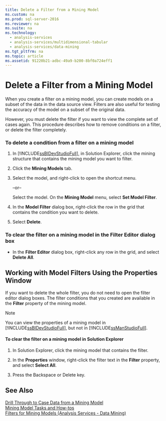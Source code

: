 ```yaml
---
title: Delete a Filter from a Mining Model
ms.custom: na
ms.prod: sql-server-2016
ms.reviewer: na
ms.suite: na
ms.technology: 
  - analysis-services
  - analysis-services/multidimensional-tabular
  - analysis-services/data-mining
ms.tgt_pltfrm: na
ms.topic: article
ms.assetid: 91220b21-adbc-49a9-b200-8bf0a724eff1
---
```

# Delete a Filter from a Mining Model
  When you create a filter on a mining model, you can create models on a subset of the data in the data source view. Filters are also useful for testing the accuracy of the model on a subset of the original data.  
  
 However, you must delete the filter if you want to view the complete set of cases again. This procedure describes how to remove conditions on a filter, or delete the filter completely.  
  
### To delete a condition from a filter on a mining model  
  
1.  In [!INCLUDE[ssBIDevStudioFull](../../Token\Other/ssBIDevStudioFull_md.md)], in Solution Explorer, click the mining structure that contains the mining model you want to filter.  
  
2.  Click the **Mining Models** tab.  
  
3.  Select the model, and right\-click to open the shortcut menu.  
  
     –or–  
  
     Select the model. On the **Mining Model** menu, select **Set Model Filter**.  
  
4.  In the **Model Filter** dialog box, right\-click the row in the grid that contains the condition you want to delete.  
  
5.  Select **Delete**.  
  
### To clear the filter on a mining model in the Filter Editor dialog box  
  
-   In the **Filter Editor** dialog box, right\-click any row in the grid, and select **Delete All**.  
  
## Working with Model Filters Using the Properties Window  
 If you want to delete the whole filter, you do not need to open the filter editor dialog boxes. The filter conditions that you created are available in the **Filter** property of the mining model.  
  
> [!NOTE]  
>  You can view the properties of a mining model in [!INCLUDE[ssBIDevStudioFull](../../Token\Other/ssBIDevStudioFull_md.md)], but not in [!INCLUDE[ssManStudioFull](../../Token\Other/ssManStudioFull_md.md)].  
  
#### To clear the filter on a mining model in Solution Explorer  
  
1.  In Solution Explorer, click the mining model that contains the filter.  
  
2.  In the **Properties** window, right\-click the filter text in the **Filter** property, and select **Select All**.  
  
3.  Press the Backspace or Delete key.  
  
## See Also  
 [Drill Through to Case Data from a Mining Model](../../Topics\TopicNameContainA/Drill-Through-to-Case-Data-from-a-Mining-Model.md)   
 [Mining Model Tasks and How-tos](../../Topics\TopicNameNotContainA/Mining-Model-Tasks-and-How-tos.md)   
 [Filters for Mining Models &#40;Analysis Services - Data Mining&#41;](../../Topics\TopicNameNotContainA/Filters-for-Mining-Models--Analysis-Services---Data-Mining-.md)  
  
  